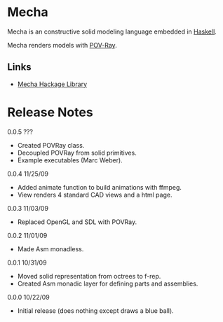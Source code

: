 # Mecha

Mecha is an constructive solid modeling language embedded in [Haskell](http://haskell.org/).

Mecha renders models with [POV-Ray](http:/povray.org/).

## Links

- [Mecha Hackage Library](http://hackage.haskell.org/package/mecha)

# Release Notes

0.0.5    ???

- Created POVRay class.
- Decoupled POVRay from solid primitives.
- Example executables (Marc Weber).

0.0.4    11/25/09

- Added animate function to build animations with ffmpeg.
- View renders 4 standard CAD views and a html page.

0.0.3    11/03/09

- Replaced OpenGL and SDL with POVRay. 

0.0.2    11/01/09

- Made Asm monadless.

0.0.1    10/31/09

- Moved solid representation from octrees to f-rep.
- Created Asm monadic layer for defining parts and assemblies.

0.0.0    10/22/09

- Initial release (does nothing except draws a blue ball).

